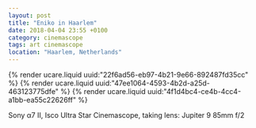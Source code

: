 ```yaml
---
layout: post
title: "Eniko in Haarlem"
date: 2018-04-04 23:55 +0100
category: cinemascope
tags: art cinemascope
location: "Haarlem, Netherlands"
---
```


{% render ucare.liquid uuid:"22f6ad56-eb97-4b21-9e66-892487fd35cc" %}
{% render ucare.liquid uuid:"47ee1064-4593-4b2d-a25d-463123775dfe" %}
{% render ucare.liquid uuid:"4f1d4bc4-ce4b-4cc4-a1bb-ea55c22626ff" %}

Sony α7 II, Isco Ultra Star Cinemascope, taking lens: Jupiter 9 85mm f/2